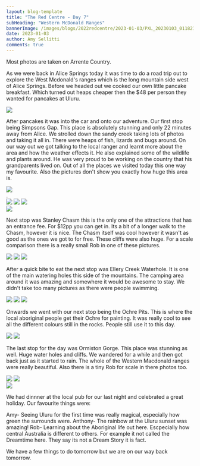 ```yaml
---
layout: blog-template
title: "The Red Centre - Day 7"
subHeading: "Western McDonald Ranges"
bannerImage: /images/blogs/2022redcentre/2023-01-03/PXL_20230103_011821668.jpg_compressed.JPEG
date: 2023-01-03
author: Amy Sellitti
comments: true
---
```

Most photos are taken on Arrente Country.

As we were back in Alice Springs today it was time to do a road trip out to explore the West Mcdonald's ranges which is the long mountain side west of Alice Springs. Before we headed out we cooked our own little pancake breakfast. Which turned out heaps cheaper then the $48 per person they wanted for pancakes at Uluru.

<div class="center-image"><img src="/images/blogs/2022redcentre/2023-01-03/PXL_20230102_233536141.jpg_compressed.JPEG" /></div>

After pancakes it was into the car and onto our adventure. Our first stop being Simpsons Gap. This place is absolutely stunning and only 22 minutes away from Alice. We strolled down the sandy creek taking lots of photos and taking it all in. There were heaps of fish, lizards and bugs around. On our way out we got talking to the local ranger and learnt more about the area and how the weather effects it. He also explained some of the wildlife and plants around. He was very proud to be working on the country that his grandparents lived on. Out of all the places we visited today this one way my favourite. Also the pictures don't show you exactly how huge this area is. 

<div class="center-image"><img src="/images/blogs/2022redcentre/2023-01-03/PXL_20230103_011606388.jpg_compressed.JPEG" /></div>.
<div class="grid-3c">
  <img src="/images/blogs/2022redcentre/2023-01-03/PXL_20230103_012011087.jpg_compressed.JPEG"/>
  <img src="/images/blogs/2022redcentre/2023-01-03/PXL_20230103_012913548.jpg_compressed.JPEG"/>
  <img src="/images/blogs/2022redcentre/2023-01-03/PXL_20230103_013152531.jpg_compressed.JPEG"/>
</div>
<div class="center-image"><img src="/images/blogs/2022redcentre/2023-01-03/PXL_20230103_011821668.jpg_compressed.JPEG" /></div>

Next stop was Stanley Chasm this is the only one of the attractions that has an entrance fee. For $12pp you can get in. Its a bit of a longer walk to the Chasm, however it is nice. The Chasm itself was cool however it wasn't as good as the ones we got to for free. These cliffs were also huge. For a scale comparison there is a really small Rob in one of these pictures. 

<div class="grid-3c">
  <img src="/images/blogs/2022redcentre/2023-01-03/PXL_20230103_023404797.jpg_compressed.JPEG"/>
  <img src="/images/blogs/2022redcentre/2023-01-03/PXL_20230103_024720402.jpg_compressed.JPEG"/>
  <img src="/images/blogs/2022redcentre/2023-01-03/PXL_20230103_024818543.jpg_compressed.JPEG"/>
</div>

After a quick bite to eat the next stop was Ellery Creek Waterhole. It is one of the main watering holes this side of the mountains. The camping area around it was amazing and somewhere it would be awesome to stay. We didn't take too many pictures as there were people swimming.

<div class="grid-1l-2w">
  <img src="/images/blogs/2022redcentre/2023-01-03/PXL_20230103_043230853.jpg_compressed.JPEG"/>
  <img src="/images/blogs/2022redcentre/2023-01-03/PXL_20230103_042845499.MP.jpg_compressed.JPEG"/>
  <img src="/images/blogs/2022redcentre/2023-01-03/PXL_20230103_042907560.jpg_compressed.JPEG"/>
</div>

Onwards we went with our next stop being the Ochre Pits. This is where the local aboriginal people get their Ochre for painting. It was really cool to see all the different colours still in the rocks. People still use it to this day. 

<div class="grid-2c">
  <img src="/images/blogs/2022redcentre/2023-01-03/PXL_20230103_050918558.jpg_compressed.JPEG"/>
  <img src="/images/blogs/2022redcentre/2023-01-03/PXL_20230103_051116590.jpg_compressed.JPEG"/>
</div>

The last stop for the day was Ormiston Gorge. This place was stunning as well. Huge water holes and cliffs. We wandered for a while and then got back just as it started to rain. The whole of the Western Macdonald ranges were really beautiful. Also there is a tiny Rob for scale in there photos too. 

<div class="grid-2c">
  <img src="/images/blogs/2022redcentre/2023-01-03/PXL_20230103_055036954.jpg_compressed.JPEG"/>
  <img src="/images/blogs/2022redcentre/2023-01-03/PXL_20230103_055216390.jpg_compressed.JPEG"/>
</div>
<div class="center-image"><img src="/images/blogs/2022redcentre/2023-01-03/PXL_20230103_055510808.jpg_compressed.JPEG" /></div>

We had dinnner at the local pub for our last night and celebrated a great holiday. Our favourite things were:

Amy- Seeing Uluru for the first time was really magical, especially how green the surrounds were. 
Anthony- The rainbow at the Uluru sunset was amazing!
Rob- Learning about the Aboriginal life out here. Escpecially how central Australia is different to others. For example it not called the Dreamtime here. They say its not a Dream Story it is fact. 

We have a few things to do tomorrow but we are on our way back tomorrow. 
